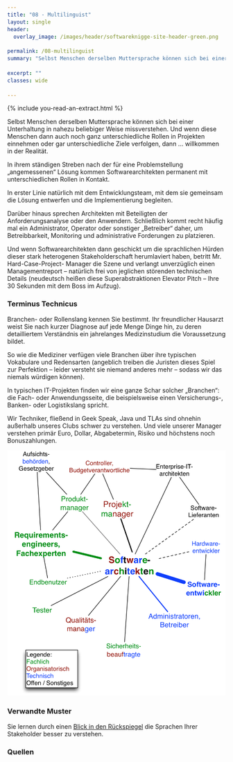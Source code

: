 ```yaml
---
title: "08 - Multilinguist"
layout: single
header:
  overlay_image: /images/header/softwareknigge-site-header-green.png

permalink: /08-multilinguist
summary: "Selbst Menschen derselben Muttersprache können sich bei einer Unterhaltung in nahezu beliebiger Weise missverstehen. Und wenn diese Menschen dann auch noch ganz unterschiedliche Rollen in Projekten einnehmen oder gar unterschiedliche Ziele verfolgen, dann ... willkommen in der Realität."

excerpt: ""
classes: wide

---
```

{% include you-read-an-extract.html %}

Selbst Menschen derselben Muttersprache können sich bei einer Unterhaltung in nahezu beliebiger Weise missverstehen. Und wenn diese Menschen dann auch noch ganz unterschiedliche Rollen in Projekten einnehmen oder gar unterschiedliche Ziele verfolgen, dann ... willkommen in der Realität.

In ihrem ständigen Streben nach der für eine Problemstellung „angemessenen“ Lösung kommen Softwarearchitekten permanent mit unterschiedlichen Rollen in Kontakt.

In erster Linie natürlich mit dem Entwicklungsteam, mit dem sie gemeinsam die Lösung entwerfen und die Implementierung begleiten.

Darüber hinaus sprechen Architekten mit Beteiligten der Anforderungsanalyse oder den Anwendern. Schließlich kommt recht häufig mal ein Administrator, Operator oder sonstiger „Betreiber“ daher, um Betreibbarkeit, Monitoring und administrative Forderungen zu platzieren.

Und wenn Softwarearchitekten dann geschickt um die sprachlichen Hürden dieser stark heterogenen Stakeholderschaft herumlaviert haben, betritt Mr. Hard-Case-Project- Manager die Szene und verlangt unverzüglich einen Managementreport – natürlich frei von jeglichen störenden technischen Details (neudeutsch heißen diese Superabstraktionen Elevator Pitch – Ihre 30 Sekunden mit dem Boss im Aufzug).

### Terminus Technicus
Branchen- oder Rollenslang kennen Sie bestimmt. Ihr freundlicher Hausarzt weist Sie nach kurzer Diagnose auf jede Menge Dinge hin, zu deren detailliertem Verständnis ein jahrelanges Medizinstudium die Voraussetzung bildet.

So wie die Mediziner verfügen viele Branchen über ihre typischen Vokabulare und Redensarten (angeblich treiben die Juristen dieses Spiel zur Perfektion – leider versteht sie niemand anderes mehr – sodass wir das niemals würdigen können).

In typischen IT-Projekten finden wir eine ganze Schar solcher „Branchen“:
die Fach- oder Anwendungsseite, die beispielsweise einen Versicherungs-,
Banken- oder Logistikslang spricht.

Wir Techniker, fließend in Geek Speak, Java und TLAs sind ohnehin außerhalb unseres Clubs schwer zu verstehen. Und viele unserer Manager verstehen primär Euro, Dollar, Abgabetermin, Risiko und höchstens noch Bonuszahlungen.

![](/images/08-stakeholder.png)


### Verwandte Muster

Sie lernen durch einen [Blick in den Rückspiegel](/06-blick-in-den-rueckspiegel)
die Sprachen Ihrer Stakeholder besser zu verstehen.

### Quellen
